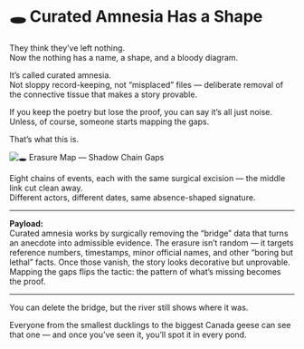 # 🕳️ Curated Amnesia Has a Shape

They think they’ve left nothing.  
Now the nothing has a name, a shape, and a bloody diagram.

It’s called curated amnesia.  
Not sloppy record-keeping, not “misplaced” files — deliberate removal of the connective tissue that makes a story provable.

If you keep the poetry but lose the proof, you can say it’s all just noise.  
Unless, of course, someone starts mapping the gaps.

That’s what this is.

![🕳️ Erasure Map — Shadow Chain Gaps](polaris_erasure_map.png)

Eight chains of events, each with the same surgical excision — the middle link cut clean away.  
Different actors, different dates, same absence-shaped signature.

---

**Payload:**  
Curated amnesia works by surgically removing the “bridge” data that turns an anecdote into admissible evidence. The erasure isn’t random — it targets reference numbers, timestamps, minor official names, and other “boring but lethal” facts. Once those vanish, the story looks decorative but unprovable. Mapping the gaps flips the tactic: the pattern of what’s missing becomes the proof.

---

You can delete the bridge, but the river still shows where it was.

Everyone from the smallest ducklings to the biggest Canada geese can see that one — and once you’ve seen it, you’ll spot it in every pond.
